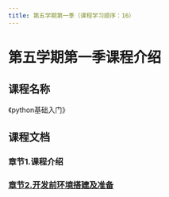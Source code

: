 ```yaml
---
title: 第五学期第一季（课程学习顺序：16） 
---
```


# 第五学期第一季课程介绍

## 课程名称
《python基础入门》


## 课程文档
### 章节1.课程介绍 
### <a href="/fiveless/w-a/02开发前环境搭建" target="_blank" title="点击查看课程文档">章节2.开发前环境搭建及准备</a>